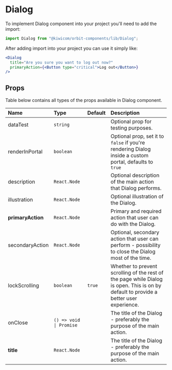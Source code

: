# Dialog

To implement Dialog component into your project you'll need to add the import:

```jsx
import Dialog from "@kiwicom/orbit-components/lib/Dialog";
```

After adding import into your project you can use it simply like:

```jsx
<Dialog
  title="Are you sure you want to log out now?"
  primaryAction={<Button type="critical">Log out</Button>}
/>
```

## Props

Table below contains all types of the props available in Dialog component.

| Name              | Type                    | Default | Description                                                                                                                           |
| :---------------- | :---------------------- | :------ | :------------------------------------------------------------------------------------------------------------------------------------ |
| dataTest          | `string`                |         | Optional prop for testing purposes.                                                                                                   |
| renderInPortal    | `boolean`               |         | Optional prop, set it to `false` if you're rendering Dialog inside a custom portal, defaults to `true`                                |
| description       | `React.Node`            |         | Optional description of the main action that Dialog performs.                                                                         |
| illustration      | `React.Node`            |         | Optional illustration of the Dialog.                                                                                                  |
| **primaryAction** | `React.Node`            |         | Primary and required action that user can do with the Dialog.                                                                         |
| secondaryAction   | `React.Node`            |         | Optional, secondary action that user can perform - possibility to close the Dialog most of the time.                                  |
| lockScrolling     | `boolean`               | `true`  | Whether to prevent scrolling of the rest of the page while Dialog is open. This is on by default to provide a better user experience. |
| onClose           | `() => void \| Promise` |         | The title of the Dialog - preferably the purpose of the main action.                                                                  |
| **title**         | `React.Node`            |         | The title of the Dialog - preferably the purpose of the main action.                                                                  |
